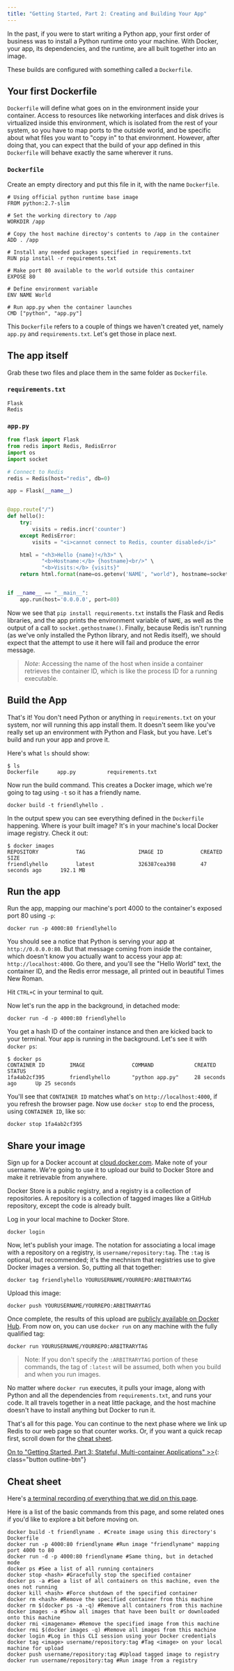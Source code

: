 ```yaml
---
title: "Getting Started, Part 2: Creating and Building Your App"
---
```


In the past, if you were to start writing a Python app, your first order of
business was to install a Python runtime onto your machine. With Docker, your
app, its dependencies, and the runtime, are all built together into an image.

These builds are configured with something called a `Dockerfile`.

## Your first Dockerfile

`Dockerfile` will define what goes on in the environment inside your
container. Access to resources like networking interfaces and disk drives is
virtualized inside this environment, which is isolated from the rest of your
system, so you have to map ports to the outside world, and
be specific about what files you want to "copy in" to that environment. However,
after doing that, you can expect that the build of your app defined in this
`Dockerfile` will behave exactly the same wherever it runs.

### `Dockerfile`

Create an empty directory and put this file in it, with the name `Dockerfile`.

```
# Using official python runtime base image
FROM python:2.7-slim

# Set the working directory to /app
WORKDIR /app

# Copy the host machine directoy's contents to /app in the container
ADD . /app

# Install any needed packages specified in requirements.txt
RUN pip install -r requirements.txt

# Make port 80 available to the world outside this container
EXPOSE 80

# Define environment variable
ENV NAME World

# Run app.py when the container launches
CMD ["python", "app.py"]
```

This `Dockerfile` refers to a couple of things we haven't created yet, namely
`app.py` and `requirements.txt`. Let's get those in place next.

## The app itself

Grab these two files and place them in the same folder as `Dockerfile`.

### `requirements.txt`

```
Flask
Redis
```

### `app.py`

```python
from flask import Flask
from redis import Redis, RedisError
import os
import socket

# Connect to Redis
redis = Redis(host="redis", db=0)

app = Flask(__name__)


@app.route("/")
def hello():
    try:
        visits = redis.incr('counter')
    except RedisError:
        visits = "<i>cannot connect to Redis, counter disabled</i>"

    html = "<h3>Hello {name}!</h3>" \
           "<b>Hostname:</b> {hostname}<br/>" \
           "<b>Visits:</b> {visits}"
    return html.format(name=os.getenv('NAME', "world"), hostname=socket.gethostname(), visits=visits)


if __name__ == "__main__":
	app.run(host='0.0.0.0', port=80)
```

Now we see that `pip install requirements.txt` installs the Flask and Redis
libraries, and the app prints the environment variable of `NAME`, as well as the
output of a call to `socket.gethostname()`. Finally, because Redis isn't running
(as we've only installed the Python library, and not Redis itself), we should
expect that the attempt to use it here will fail and produce the error message.

> *Note*: Accessing the name of the host when inside a container retrieves the
container ID, which is like the process ID for a running executable.

## Build the App

That's it! You don't need Python or anything in `requirements.txt` on your
system, nor will running this app install them. It doesn't seem like you've
really set up an environment with Python and Flask, but you have. Let's build
and run your app and prove it.

Here's what `ls` should show:

```shell
$ ls
Dockerfile		app.py			requirements.txt
```

Now run the build command. This creates a Docker image, which we're going to
tag using `-t` so it has a friendly name.

```shell
docker build -t friendlyhello .
```

In the output spew you can see everything defined in the `Dockerfile` happening.
Where is your built image? It's in your machine's local Docker image registry.
Check it out:

```shell
$ docker images
REPOSITORY            TAG                 IMAGE ID            CREATED             SIZE
friendlyhello         latest              326387cea398        47 seconds ago      192.1 MB
```

## Run the app

Run the app, mapping our machine's port 4000 to the container's exposed port 80
using `-p`:

```shell
docker run -p 4000:80 friendlyhello
```

You should see a notice that Python is serving your app at `http://0.0.0.0:80`.
But that message coming from inside the container, which doesn't know you
actually want to access your app at: `http://localhost:4000`. Go there, and
you'll see the "Hello World" text, the container ID, and the Redis error
message, all printed out in beautiful Times New Roman.

Hit `CTRL+C` in your terminal to quit.

Now let's run the app in the background, in detached mode:

```shell
docker run -d -p 4000:80 friendlyhello
```

You get a hash ID of the container instance and then are kicked back to your
terminal. Your app is running in the background. Let's see it with `docker ps`:

```shell
$ docker ps
CONTAINER ID        IMAGE               COMMAND             CREATED             STATUS
1fa4ab2cf395        friendlyhello       "python app.py"     28 seconds ago      Up 25 seconds
```

You'll see that `CONTAINER ID` matches what's on `http://localhost:4000`, if you
refresh the browser page. Now use `docker stop` to end the process, using
`CONTAINER ID`, like so:

```shell
docker stop 1fa4ab2cf395
```

## Share your image

Sign up for a Docker account at [cloud.docker.com](https://cloud.docker.com/).
Make note of your username. We're going to use it to upload our build to Docker
Store and make it retrievable from anywhere.

Docker Store is a public registry, and a registry is a collection of
repositories. A repository is a collection of tagged images like a GitHub
repository, except the code is already built.

Log in your local machine to Docker Store.

```shell
docker login
```

Now, let's publish your image. The notation for associating a local image with a
repository on a registry, is `username/repository:tag`. The `:tag` is optional,
but recommended; it's the mechnism that registries use to give Docker images a
version. So, putting all that together:

```shell
docker tag friendlyhello YOURUSERNAME/YOURREPO:ARBITRARYTAG
```

Upload this image:

```shell
docker push YOURUSERNAME/YOURREPO:ARBITRARYTAG
```

Once complete, the results of this upload are [publicly available
on Docker Hub](https://store.docker.com/). From now on, you can use `docker run`
on any machine with the fully qualified tag:

```shell
docker run YOURUSERNAME/YOURREPO:ARBITRARYTAG
```

> Note: If you don't specify the `:ARBITRARYTAG` portion of these commands,
  the tag of `:latest` will be assumed, both when you build and when you run
  images.

No matter where `docker run` executes, it pulls your image, along with Python
and all the dependencies from `requirements.txt`, and runs your code. It all
travels together in a neat little package, and the host machine doesn't have to
install anything but Docker to run it.

That's all for this page. You can continue to the next phase where we link up
Redis to our web page so that counter works. Or, if you want a quick recap
first, scroll down for the [cheat sheet](#cheat-sheet).

[On to "Getting Started, Part 3: Stateful, Multi-container Applications" >>](part3.md){: class="button outline-btn"}

## Cheat sheet

Here's [a terminal recording of everything that we did on this page](https://asciinema.org/a/blkah0l4ds33tbe06y4vkme6g).

<script type="text/javascript" src="https://asciinema.org/a/blkah0l4ds33tbe06y4vkme6g.js" id="asciicast-blkah0l4ds33tbe06y4vkme6g" async></script>

Here is a list of the basic commands from this page, and some related ones if 
you'd like to explore a bit before moving on.

```shell
docker build -t friendlyname . #Create image using this directory's Dockerfile
docker run -p 4000:80 friendlyname #Run image "friendlyname" mapping port 4000 to 80
docker run -d -p 4000:80 friendlyname #Same thing, but in detached mode
docker ps #See a list of all running containers
docker stop <hash> #Gracefully stop the specified container
docker ps -a #See a list of all containers on this machine, even the ones not running
docker kill <hash> #Force shutdown of the specified container
docker rm <hash> #Remove the specified container from this machine
docker rm $(docker ps -a -q) #Remove all containers from this machine
docker images -a #Show all images that have been built or downloaded onto this machine
docker rmi <imagename> #Remove the specified image from this machine
docker rmi $(docker images -q) #Remove all images from this machine
docker login #Log in this CLI session using your Docker credentials
docker tag <image> username/repository:tag #Tag <image> on your local machine for upload
docker push username/repository:tag #Upload tagged image to registry
docker run username/repository:tag #Run image from a registry
```
